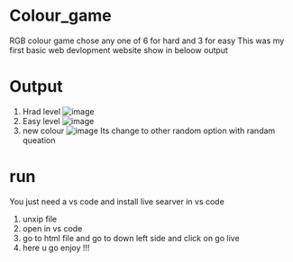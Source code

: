 # Colour_game
RGB colour game chose any one of 6 for hard and 3 for easy
This was my first basic web devlopment website show in beloow output
# Output 
1. Hrad level
![image](https://user-images.githubusercontent.com/79936181/199335816-4ae861bb-cd67-43a1-a6e8-4e966865f0e5.png)
2. Easy level
![image](https://user-images.githubusercontent.com/79936181/199336119-6632a637-27b4-4615-9fab-cb11dca1943a.png)
3. new colour 
![image](https://user-images.githubusercontent.com/79936181/199337022-414a6c1d-7c30-4fe1-b46d-e73a1fb0d992.png)
Its change to other random option with randam queation
# run
You just need a vs code and install live searver in vs code
1. unxip file
2. open in vs code 
3. go to html file and go to down left side and click on go live
4. here u go enjoy !!!
